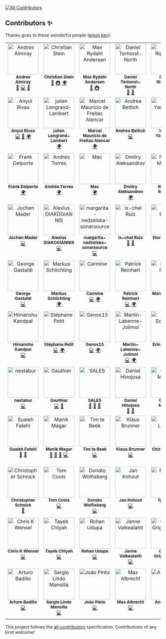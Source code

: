 
<!-- ALL-CONTRIBUTORS-BADGE:START - Do not remove or modify this section -->
[![All Contributors](https://img.shields.io/badge/all_contributors-77-orange.svg?style=flat-square)](#contributors-)
<!-- ALL-CONTRIBUTORS-BADGE:END -->
## Contributors ✨

Thanks goes to these wonderful people ([emoji key](https://allcontributors.org/docs/en/emoji-key)):

<!-- ALL-CONTRIBUTORS-LIST:START - Do not remove or modify this section -->
<!-- prettier-ignore-start -->
<!-- markdownlint-disable -->
<table>
  <tbody>
    <tr>
      <td align="center" valign="top" width="14.28%"><a href="https://andresalmiray.com/"><img src="https://avatars.githubusercontent.com/u/13969?v=4?s=100" width="100px;" alt="Andres Almiray"/><br /><sub><b>Andres Almiray</b></sub></a><br /><a href="#ideas-aalmiray" title="Ideas, Planning, & Feedback">🤔</a> <a href="https://github.com/jreleaser/jreleaser/commits?author=aalmiray" title="Code">💻</a> <a href="#talk-aalmiray" title="Talks">📢</a></td>
      <td align="center" valign="top" width="14.28%"><a href="https://sormuras.github.io"><img src="https://avatars.githubusercontent.com/u/2319838?v=4?s=100" width="100px;" alt="Christian Stein"/><br /><sub><b>Christian Stein</b></sub></a><br /><a href="#ideas-sormuras" title="Ideas, Planning, & Feedback">🤔</a> <a href="#infra-sormuras" title="Infrastructure (Hosting, Build-Tools, etc)">🚇</a> <a href="#translation-sormuras" title="Translation">🌍</a></td>
      <td align="center" valign="top" width="14.28%"><a href="https://xam.dk"><img src="https://avatars.githubusercontent.com/u/54129?v=4?s=100" width="100px;" alt="Max Rydahl Andersen"/><br /><sub><b>Max Rydahl Andersen</b></sub></a><br /><a href="#ideas-maxandersen" title="Ideas, Planning, & Feedback">🤔</a> <a href="#infra-maxandersen" title="Infrastructure (Hosting, Build-Tools, etc)">🚇</a></td>
      <td align="center" valign="top" width="14.28%"><a href="http://dannorth.net"><img src="https://avatars.githubusercontent.com/u/3180?v=4?s=100" width="100px;" alt="Daniel Terhorst-North"/><br /><sub><b>Daniel Terhorst-North</b></sub></a><br /><a href="#ideas-tastapod" title="Ideas, Planning, & Feedback">🤔</a> <a href="https://github.com/jreleaser/jreleaser/commits?author=tastapod" title="Documentation">📖</a></td>
      <td align="center" valign="top" width="14.28%"><a href="https://drippinger.de/"><img src="https://avatars.githubusercontent.com/u/1452505?v=4?s=100" width="100px;" alt="Dennis Rippinger"/><br /><sub><b>Dennis Rippinger</b></sub></a><br /><a href="https://github.com/jreleaser/jreleaser/commits?author=DennisRippinger" title="Code">💻</a></td>
      <td align="center" valign="top" width="14.28%"><a href="https://www.linkedin.com/in/jruaux"><img src="https://avatars.githubusercontent.com/u/1628034?v=4?s=100" width="100px;" alt="Julien Ruaux"/><br /><sub><b>Julien Ruaux</b></sub></a><br /><a href="https://github.com/jreleaser/jreleaser/commits?author=jruaux" title="Code">💻</a></td>
      <td align="center" valign="top" width="14.28%"><a href="https://blog.bmarwell.de/"><img src="https://avatars.githubusercontent.com/u/1413391?v=4?s=100" width="100px;" alt="Benjamin Marwell"/><br /><sub><b>Benjamin Marwell</b></sub></a><br /><a href="https://github.com/jreleaser/jreleaser/commits?author=bmarwell" title="Code">💻</a> <a href="https://github.com/jreleaser/jreleaser/issues?q=author%3Abmarwell" title="Bug reports">🐛</a></td>
    </tr>
    <tr>
      <td align="center" valign="top" width="14.28%"><a href="https://ve.linkedin.com/in/anyulled"><img src="https://avatars.githubusercontent.com/u/100741?v=4?s=100" width="100px;" alt="Anyul Rivas"/><br /><sub><b>Anyul Rivas</b></sub></a><br /><a href="https://github.com/jreleaser/jreleaser/commits?author=anyulled" title="Code">💻</a> <a href="https://github.com/jreleaser/jreleaser/issues?q=author%3Aanyulled" title="Bug reports">🐛</a> <a href="#translation-anyulled" title="Translation">🌍</a></td>
      <td align="center" valign="top" width="14.28%"><a href="http://www.lengrand.fr/"><img src="https://avatars.githubusercontent.com/u/921666?v=4?s=100" width="100px;" alt="julien Lengrand-Lambert"/><br /><sub><b>julien Lengrand-Lambert</b></sub></a><br /><a href="#translation-jlengrand" title="Translation">🌍</a></td>
      <td align="center" valign="top" width="14.28%"><a href="http://twitter.com/marcelmfa"><img src="https://avatars.githubusercontent.com/u/1922887?v=4?s=100" width="100px;" alt="Marcel Maurício de Freitas Alencar"/><br /><sub><b>Marcel Maurício de Freitas Alencar</b></sub></a><br /><a href="#translation-marcelmfa" title="Translation">🌍</a></td>
      <td align="center" valign="top" width="14.28%"><a href="http://www.andreabettich.me"><img src="https://avatars.githubusercontent.com/u/1693858?v=4?s=100" width="100px;" alt="Andrea Bettich"/><br /><sub><b>Andrea Bettich</b></sub></a><br /><a href="https://github.com/jreleaser/jreleaser/commits?author=andreabettich" title="Code">💻</a></td>
      <td align="center" valign="top" width="14.28%"><a href="https://twitter.com/yusuke"><img src="https://avatars.githubusercontent.com/u/74894?v=4?s=100" width="100px;" alt="Yusuke Yamamoto"/><br /><sub><b>Yusuke Yamamoto</b></sub></a><br /><a href="#translation-yusuke" title="Translation">🌍</a></td>
      <td align="center" valign="top" width="14.28%"><a href="https://github.com/scordio"><img src="https://avatars.githubusercontent.com/u/26772046?v=4?s=100" width="100px;" alt="Stefano Cordio"/><br /><sub><b>Stefano Cordio</b></sub></a><br /><a href="#translation-scordio" title="Translation">🌍</a></td>
      <td align="center" valign="top" width="14.28%"><a href="https://rnayabed.github.io/"><img src="https://avatars.githubusercontent.com/u/25760501?v=4?s=100" width="100px;" alt="Debayan Sutradhar"/><br /><sub><b>Debayan Sutradhar</b></sub></a><br /><a href="#translation-rnayabed" title="Translation">🌍</a></td>
    </tr>
    <tr>
      <td align="center" valign="top" width="14.28%"><a href="https://www.webtechie.be"><img src="https://avatars.githubusercontent.com/u/1415873?v=4?s=100" width="100px;" alt="Frank Delporte"/><br /><sub><b>Frank Delporte</b></sub></a><br /><a href="#translation-FDelporte" title="Translation">🌍</a></td>
      <td align="center" valign="top" width="14.28%"><a href="http://atorr.es"><img src="https://avatars.githubusercontent.com/u/674902?v=4?s=100" width="100px;" alt="Andrés Torres"/><br /><sub><b>Andrés Torres</b></sub></a><br /><a href="#translation-torrespro" title="Translation">🌍</a></td>
      <td align="center" valign="top" width="14.28%"><a href="http://m.3wa.com"><img src="https://avatars.githubusercontent.com/u/68015?v=4?s=100" width="100px;" alt="Mac"/><br /><sub><b>Mac</b></sub></a><br /><a href="#translation-wmacgyver" title="Translation">🌍</a></td>
      <td align="center" valign="top" width="14.28%"><a href="http://www.dmitryalexandrov.net"><img src="https://avatars.githubusercontent.com/u/2016949?v=4?s=100" width="100px;" alt="Dmitry Aleksandrov"/><br /><sub><b>Dmitry Aleksandrov</b></sub></a><br /><a href="#translation-dalexandrov" title="Translation">🌍</a></td>
      <td align="center" valign="top" width="14.28%"><a href="https://maarten.mulders.it/"><img src="https://avatars.githubusercontent.com/u/430114?v=4?s=100" width="100px;" alt="Maarten Mulders"/><br /><sub><b>Maarten Mulders</b></sub></a><br /><a href="https://github.com/jreleaser/jreleaser/commits?author=mthmulders" title="Code">💻</a> <a href="https://github.com/jreleaser/jreleaser/issues?q=author%3Amthmulders" title="Bug reports">🐛</a></td>
      <td align="center" valign="top" width="14.28%"><a href="http://michael-simons.eu"><img src="https://avatars.githubusercontent.com/u/526383?v=4?s=100" width="100px;" alt="Michael Simons"/><br /><sub><b>Michael Simons</b></sub></a><br /><a href="https://github.com/jreleaser/jreleaser/issues?q=author%3Amichael-simons" title="Bug reports">🐛</a> <a href="#userTesting-michael-simons" title="User Testing">📓</a></td>
      <td align="center" valign="top" width="14.28%"><a href="https://shblue21.github.io/"><img src="https://avatars.githubusercontent.com/u/25363091?v=4?s=100" width="100px;" alt="shblue21"/><br /><sub><b>shblue21</b></sub></a><br /><a href="#translation-shblue21" title="Translation">🌍</a> <a href="https://github.com/jreleaser/jreleaser/commits?author=shblue21" title="Code">💻</a></td>
    </tr>
    <tr>
      <td align="center" valign="top" width="14.28%"><a href="http://codepitbull.de"><img src="https://avatars.githubusercontent.com/u/1409931?v=4?s=100" width="100px;" alt="Jochen Mader"/><br /><sub><b>Jochen Mader</b></sub></a><br /><a href="https://github.com/jreleaser/jreleaser/commits?author=codepitbull" title="Code">💻</a></td>
      <td align="center" valign="top" width="14.28%"><a href="http://www.jee.gr"><img src="https://avatars.githubusercontent.com/u/20904915?v=4?s=100" width="100px;" alt="Alexius DIAKOGIANNIS"/><br /><sub><b>Alexius DIAKOGIANNIS</b></sub></a><br /><a href="https://github.com/jreleaser/jreleaser/commits?author=diakogiannis" title="Code">💻</a></td>
      <td align="center" valign="top" width="14.28%"><a href="https://github.com/margarita-nedzelska-sonarsource"><img src="https://avatars.githubusercontent.com/u/70522623?v=4?s=100" width="100px;" alt="margarita-nedzelska-sonarsource"/><br /><sub><b>margarita-nedzelska-sonarsource</b></sub></a><br /><a href="https://github.com/jreleaser/jreleaser/commits?author=margarita-nedzelska-sonarsource" title="Code">💻</a></td>
      <td align="center" valign="top" width="14.28%"><a href="https://github.com/ixchelruiz"><img src="https://avatars.githubusercontent.com/u/1284934?v=4?s=100" width="100px;" alt="Ix-chel Ruiz"/><br /><sub><b>Ix-chel Ruiz</b></sub></a><br /><a href="#ideas-ixchelruiz" title="Ideas, Planning, & Feedback">🤔</a> <a href="#talk-ixchelruiz" title="Talks">📢</a></td>
      <td align="center" valign="top" width="14.28%"><a href="https://fbiville.github.io"><img src="https://avatars.githubusercontent.com/u/445792?v=4?s=100" width="100px;" alt="Florent Biville"/><br /><sub><b>Florent Biville</b></sub></a><br /><a href="#ideas-fbiville" title="Ideas, Planning, & Feedback">🤔</a></td>
      <td align="center" valign="top" width="14.28%"><a href="https://lesincroyableslivres.fr/"><img src="https://avatars.githubusercontent.com/u/1279749?v=4?s=100" width="100px;" alt="Guillaume Smet"/><br /><sub><b>Guillaume Smet</b></sub></a><br /><a href="https://github.com/jreleaser/jreleaser/commits?author=gsmet" title="Code">💻</a> <a href="https://github.com/jreleaser/jreleaser/issues?q=author%3Agsmet" title="Bug reports">🐛</a></td>
      <td align="center" valign="top" width="14.28%"><a href="https://github.com/aidenzzz"><img src="https://avatars.githubusercontent.com/u/8568425?v=4?s=100" width="100px;" alt="Aiden Turner"/><br /><sub><b>Aiden Turner</b></sub></a><br /><a href="https://github.com/jreleaser/jreleaser/commits?author=aidenzzz" title="Code">💻</a></td>
    </tr>
    <tr>
      <td align="center" valign="top" width="14.28%"><a href="http://gastaldi.wordpress.com"><img src="https://avatars.githubusercontent.com/u/54133?v=4?s=100" width="100px;" alt="George Gastaldi"/><br /><sub><b>George Gastaldi</b></sub></a><br /><a href="https://github.com/jreleaser/jreleaser/commits?author=gastaldi" title="Code">💻</a></td>
      <td align="center" valign="top" width="14.28%"><a href="http://www.mynethome.de"><img src="https://avatars.githubusercontent.com/u/37251?v=4?s=100" width="100px;" alt="Markus Schlichting"/><br /><sub><b>Markus Schlichting</b></sub></a><br /><a href="#translation-madmas" title="Translation">🌍</a></td>
      <td align="center" valign="top" width="14.28%"><a href="https://github.com/TCarmine"><img src="https://avatars.githubusercontent.com/u/13622527?v=4?s=100" width="100px;" alt="Carmine"/><br /><sub><b>Carmine</b></sub></a><br /><a href="https://github.com/jreleaser/jreleaser/commits?author=TCarmine" title="Code">💻</a> <a href="#translation-TCarmine" title="Translation">🌍</a></td>
      <td align="center" valign="top" width="14.28%"><a href="https://www.reini.net"><img src="https://avatars.githubusercontent.com/u/4694567?v=4?s=100" width="100px;" alt="Patrick Reinhart"/><br /><sub><b>Patrick Reinhart</b></sub></a><br /><a href="https://github.com/jreleaser/jreleaser/commits?author=reinhapa" title="Code">💻</a> <a href="#translation-reinhapa" title="Translation">🌍</a></td>
      <td align="center" valign="top" width="14.28%"><a href="https://fihlon.swiss/"><img src="https://avatars.githubusercontent.com/u/1254039?v=4?s=100" width="100px;" alt="Marcus Fihlon"/><br /><sub><b>Marcus Fihlon</b></sub></a><br /><a href="https://github.com/jreleaser/jreleaser/commits?author=McPringle" title="Code">💻</a></td>
      <td align="center" valign="top" width="14.28%"><a href="https://github.com/Sironheart"><img src="https://avatars.githubusercontent.com/u/13799656?v=4?s=100" width="100px;" alt="Steffen Beisenherz"/><br /><sub><b>Steffen Beisenherz</b></sub></a><br /><a href="https://github.com/jreleaser/jreleaser/commits?author=Sironheart" title="Code">💻</a></td>
      <td align="center" valign="top" width="14.28%"><a href="https://github.com/roulpriya"><img src="https://avatars.githubusercontent.com/u/75459506?v=4?s=100" width="100px;" alt="Priyambada Roul"/><br /><sub><b>Priyambada Roul</b></sub></a><br /><a href="https://github.com/jreleaser/jreleaser/commits?author=roulpriya" title="Code">💻</a></td>
    </tr>
    <tr>
      <td align="center" valign="top" width="14.28%"><a href="https://github.com/himanshukandpal-28"><img src="https://avatars.githubusercontent.com/u/110757485?v=4?s=100" width="100px;" alt="Himanshu Kandpal"/><br /><sub><b>Himanshu Kandpal</b></sub></a><br /><a href="https://github.com/jreleaser/jreleaser/commits?author=himanshukandpal-28" title="Code">💻</a></td>
      <td align="center" valign="top" width="14.28%"><a href="https://github.com/s-petit"><img src="https://avatars.githubusercontent.com/u/6479783?v=4?s=100" width="100px;" alt="Stéphane Petit"/><br /><sub><b>Stéphane Petit</b></sub></a><br /><a href="https://github.com/jreleaser/jreleaser/commits?author=s-petit" title="Code">💻</a> <a href="#translation-s-petit" title="Translation">🌍</a></td>
      <td align="center" valign="top" width="14.28%"><a href="https://github.com/Genos15"><img src="https://avatars.githubusercontent.com/u/47024769?v=4?s=100" width="100px;" alt="Genos15"/><br /><sub><b>Genos15</b></sub></a><br /><a href="https://github.com/jreleaser/jreleaser/commits?author=Genos15" title="Code">💻</a> <a href="#translation-Genos15" title="Translation">🌍</a></td>
      <td align="center" valign="top" width="14.28%"><a href="https://github.com/Martin-Labenne-Jolimoi"><img src="https://avatars.githubusercontent.com/u/113339619?v=4?s=100" width="100px;" alt="Martin-Labenne-Jolimoi"/><br /><sub><b>Martin-Labenne-Jolimoi</b></sub></a><br /><a href="https://github.com/jreleaser/jreleaser/commits?author=Martin-Labenne-Jolimoi" title="Code">💻</a> <a href="#translation-Martin-Labenne-Jolimoi" title="Translation">🌍</a></td>
      <td align="center" valign="top" width="14.28%"><a href="https://www.ebullient.dev"><img src="https://avatars.githubusercontent.com/u/808713?v=4?s=100" width="100px;" alt="Erin Schnabel"/><br /><sub><b>Erin Schnabel</b></sub></a><br /><a href="#ideas-ebullient" title="Ideas, Planning, & Feedback">🤔</a> <a href="https://github.com/jreleaser/jreleaser/issues?q=author%3Aebullient" title="Bug reports">🐛</a></td>
      <td align="center" valign="top" width="14.28%"><a href="https://blog.bdemers.io"><img src="https://avatars.githubusercontent.com/u/99954?v=4?s=100" width="100px;" alt="Brian Demers"/><br /><sub><b>Brian Demers</b></sub></a><br /><a href="https://github.com/jreleaser/jreleaser/commits?author=bdemers" title="Code">💻</a></td>
      <td align="center" valign="top" width="14.28%"><a href="https://github.com/gema1405"><img src="https://avatars.githubusercontent.com/u/6089609?v=4?s=100" width="100px;" alt="gema1405"/><br /><sub><b>gema1405</b></sub></a><br /><a href="https://github.com/jreleaser/jreleaser/commits?author=gema1405" title="Code">💻</a></td>
    </tr>
    <tr>
      <td align="center" valign="top" width="14.28%"><a href="https://github.com/nestabur"><img src="https://avatars.githubusercontent.com/u/6052881?v=4?s=100" width="100px;" alt="nestabur"/><br /><sub><b>nestabur</b></sub></a><br /><a href="https://github.com/jreleaser/jreleaser/commits?author=nestabur" title="Code">💻</a></td>
      <td align="center" valign="top" width="14.28%"><a href="https://github.com/gotson"><img src="https://avatars.githubusercontent.com/u/2139133?v=4?s=100" width="100px;" alt="Gauthier"/><br /><sub><b>Gauthier</b></sub></a><br /><a href="https://github.com/jreleaser/jreleaser/commits?author=gotson" title="Code">💻</a> <a href="https://github.com/jreleaser/jreleaser/issues?q=author%3Agotson" title="Bug reports">🐛</a></td>
      <td align="center" valign="top" width="14.28%"><a href="https://www.linkedin.com/in/adrien-sales/"><img src="https://avatars.githubusercontent.com/u/5235127?v=4?s=100" width="100px;" alt="SALES"/><br /><sub><b>SALES</b></sub></a><br /><a href="#ideas-adriens" title="Ideas, Planning, & Feedback">🤔</a> <a href="#promotion-adriens" title="Promotion">📣</a> <a href="#userTesting-adriens" title="User Testing">📓</a></td>
      <td align="center" valign="top" width="14.28%"><a href="http://www.evolutionnext.com"><img src="https://avatars.githubusercontent.com/u/410757?v=4?s=100" width="100px;" alt="Daniel Hinojosa"/><br /><sub><b>Daniel Hinojosa</b></sub></a><br /><a href="#talk-dhinojosa" title="Talks">📢</a> <a href="#promotion-dhinojosa" title="Promotion">📣</a></td>
      <td align="center" valign="top" width="14.28%"><a href="https://www.morling.dev/"><img src="https://avatars.githubusercontent.com/u/28612?v=4?s=100" width="100px;" alt="Gunnar Morling"/><br /><sub><b>Gunnar Morling</b></sub></a><br /><a href="https://github.com/jreleaser/jreleaser/issues?q=author%3Agunnarmorling" title="Bug reports">🐛</a> <a href="#userTesting-gunnarmorling" title="User Testing">📓</a></td>
      <td align="center" valign="top" width="14.28%"><a href="http://www.dlsc.com"><img src="https://avatars.githubusercontent.com/u/9534301?v=4?s=100" width="100px;" alt="Dirk Lemmermann"/><br /><sub><b>Dirk Lemmermann</b></sub></a><br /><a href="#userTesting-dlemmermann" title="User Testing">📓</a></td>
      <td align="center" valign="top" width="14.28%"><a href="https://github.com/loiclefevre"><img src="https://avatars.githubusercontent.com/u/21245376?v=4?s=100" width="100px;" alt="Loïc LEFEVRE"/><br /><sub><b>Loïc LEFEVRE</b></sub></a><br /><a href="https://github.com/jreleaser/jreleaser/issues?q=author%3Aloiclefevre" title="Bug reports">🐛</a> <a href="#userTesting-loiclefevre" title="User Testing">📓</a></td>
    </tr>
    <tr>
      <td align="center" valign="top" width="14.28%"><a href="https://www.linkedin.com/in/sualeh/"><img src="https://avatars.githubusercontent.com/u/36505153?v=4?s=100" width="100px;" alt="Sualeh Fatehi"/><br /><sub><b>Sualeh Fatehi</b></sub></a><br /><a href="#ideas-sualeh" title="Ideas, Planning, & Feedback">🤔</a> <a href="#userTesting-sualeh" title="User Testing">📓</a></td>
      <td align="center" valign="top" width="14.28%"><a href="https://manik.magar.me"><img src="https://avatars.githubusercontent.com/u/877286?v=4?s=100" width="100px;" alt="Manik Magar"/><br /><sub><b>Manik Magar</b></sub></a><br /><a href="https://github.com/jreleaser/jreleaser/issues?q=author%3Amanikmagar" title="Bug reports">🐛</a> <a href="#userTesting-manikmagar" title="User Testing">📓</a> <a href="#promotion-manikmagar" title="Promotion">📣</a> <a href="https://github.com/jreleaser/jreleaser/commits?author=manikmagar" title="Code">💻</a></td>
      <td align="center" valign="top" width="14.28%"><a href="https://www.linkedin.com/in/timtebeek/"><img src="https://avatars.githubusercontent.com/u/1027334?v=4?s=100" width="100px;" alt="Tim te Beek"/><br /><sub><b>Tim te Beek</b></sub></a><br /><a href="https://github.com/jreleaser/jreleaser/commits?author=timtebeek" title="Code">💻</a></td>
      <td align="center" valign="top" width="14.28%"><a href="https://github.com/klausbrunner"><img src="https://avatars.githubusercontent.com/u/1649633?v=4?s=100" width="100px;" alt="Klaus Brunner"/><br /><sub><b>Klaus Brunner</b></sub></a><br /><a href="https://github.com/jreleaser/jreleaser/commits?author=klausbrunner" title="Code">💻</a></td>
      <td align="center" valign="top" width="14.28%"><a href="https://github.com/chiraqL"><img src="https://avatars.githubusercontent.com/u/71121515?v=4?s=100" width="100px;" alt="Chirag Lamsal"/><br /><sub><b>Chirag Lamsal</b></sub></a><br /><a href="https://github.com/jreleaser/jreleaser/commits?author=chiraqL" title="Code">💻</a></td>
      <td align="center" valign="top" width="14.28%"><a href="https://github.com/SimonVerhoeven"><img src="https://avatars.githubusercontent.com/u/5849845?v=4?s=100" width="100px;" alt="Simon Verhoeven"/><br /><sub><b>Simon Verhoeven</b></sub></a><br /><a href="https://github.com/jreleaser/jreleaser/commits?author=SimonVerhoeven" title="Code">💻</a></td>
      <td align="center" valign="top" width="14.28%"><a href="https://www.linkedin.com/in/ge0ffrey/"><img src="https://avatars.githubusercontent.com/u/176880?v=4?s=100" width="100px;" alt="Geoffrey De Smet"/><br /><sub><b>Geoffrey De Smet</b></sub></a><br /><a href="https://github.com/jreleaser/jreleaser/issues?q=author%3Age0ffrey" title="Bug reports">🐛</a></td>
    </tr>
    <tr>
      <td align="center" valign="top" width="14.28%"><a href="https://github.com/crschnick"><img src="https://avatars.githubusercontent.com/u/72509152?v=4?s=100" width="100px;" alt="Christopher Schnick"/><br /><sub><b>Christopher Schnick</b></sub></a><br /><a href="https://github.com/jreleaser/jreleaser/issues?q=author%3Acrschnick" title="Bug reports">🐛</a></td>
      <td align="center" valign="top" width="14.28%"><a href="https://www.tomcools.be/"><img src="https://avatars.githubusercontent.com/u/11362563?v=4?s=100" width="100px;" alt="Tom Cools"/><br /><sub><b>Tom Cools</b></sub></a><br /><a href="https://github.com/jreleaser/jreleaser/commits?author=TomCools" title="Code">💻</a></td>
      <td align="center" valign="top" width="14.28%"><a href="https://wolfisberg.dev"><img src="https://avatars.githubusercontent.com/u/20863779?v=4?s=100" width="100px;" alt="Donato Wolfisberg"/><br /><sub><b>Donato Wolfisberg</b></sub></a><br /><a href="https://github.com/jreleaser/jreleaser/commits?author=SirCremefresh" title="Code">💻</a></td>
      <td align="center" valign="top" width="14.28%"><a href="https://github.com/jankohout95"><img src="https://avatars.githubusercontent.com/u/100849407?v=4?s=100" width="100px;" alt="Jan Kohout"/><br /><sub><b>Jan Kohout</b></sub></a><br /><a href="https://github.com/jreleaser/jreleaser/commits?author=jankohout95" title="Code">💻</a></td>
      <td align="center" valign="top" width="14.28%"><a href="https://github.com/fgaignat"><img src="https://avatars.githubusercontent.com/u/23083528?v=4?s=100" width="100px;" alt="fgaignat"/><br /><sub><b>fgaignat</b></sub></a><br /><a href="https://github.com/jreleaser/jreleaser/commits?author=fgaignat" title="Code">💻</a></td>
      <td align="center" valign="top" width="14.28%"><a href="https://wolfgang-jung.net"><img src="https://avatars.githubusercontent.com/u/4459943?v=4?s=100" width="100px;" alt="Wolfgang Jung"/><br /><sub><b>Wolfgang Jung</b></sub></a><br /><a href="https://github.com/jreleaser/jreleaser/commits?author=elektro-wolle" title="Code">💻</a></td>
      <td align="center" valign="top" width="14.28%"><a href="https://github.com/dchasanidis"><img src="https://avatars.githubusercontent.com/u/22273978?v=4?s=100" width="100px;" alt="Dimitris Chasanidis"/><br /><sub><b>Dimitris Chasanidis</b></sub></a><br /><a href="https://github.com/jreleaser/jreleaser/commits?author=dchasanidis" title="Code">💻</a></td>
    </tr>
    <tr>
      <td align="center" valign="top" width="14.28%"><a href="http://chris.wensel.net"><img src="https://avatars.githubusercontent.com/u/24684?v=4?s=100" width="100px;" alt="Chris K Wensel"/><br /><sub><b>Chris K Wensel</b></sub></a><br /><a href="https://github.com/jreleaser/jreleaser/commits?author=cwensel" title="Code">💻</a></td>
      <td align="center" valign="top" width="14.28%"><a href="https://github.com/tchlyah"><img src="https://avatars.githubusercontent.com/u/3661112?v=4?s=100" width="100px;" alt="Tayeb Chlyah"/><br /><sub><b>Tayeb Chlyah</b></sub></a><br /><a href="https://github.com/jreleaser/jreleaser/commits?author=tchlyah" title="Code">💻</a></td>
      <td align="center" valign="top" width="14.28%"><a href="https://github.com/lab596"><img src="https://avatars.githubusercontent.com/u/86579136?v=4?s=100" width="100px;" alt="Rohan Udupa"/><br /><sub><b>Rohan Udupa</b></sub></a><br /><a href="https://github.com/jreleaser/jreleaser/commits?author=lab596" title="Code">💻</a></td>
      <td align="center" valign="top" width="14.28%"><a href="https://github.com/jvalkeal"><img src="https://avatars.githubusercontent.com/u/50398?v=4?s=100" width="100px;" alt="Janne Valkealahti"/><br /><sub><b>Janne Valkealahti</b></sub></a><br /><a href="https://github.com/jreleaser/jreleaser/commits?author=jvalkeal" title="Code">💻</a></td>
      <td align="center" valign="top" width="14.28%"><a href="https://grigala.github.io"><img src="https://avatars.githubusercontent.com/u/2084794?v=4?s=100" width="100px;" alt="George Grigalashvili"/><br /><sub><b>George Grigalashvili</b></sub></a><br /><a href="https://github.com/jreleaser/jreleaser/commits?author=grigala" title="Code">💻</a></td>
      <td align="center" valign="top" width="14.28%"><a href="https://seakayone.github.io"><img src="https://avatars.githubusercontent.com/u/207285?v=4?s=100" width="100px;" alt="Christian Kleinbölting"/><br /><sub><b>Christian Kleinbölting</b></sub></a><br /><a href="https://github.com/jreleaser/jreleaser/commits?author=seakayone" title="Code">💻</a></td>
      <td align="center" valign="top" width="14.28%"><a href="https://github.com/ky0n"><img src="https://avatars.githubusercontent.com/u/30866028?v=4?s=100" width="100px;" alt="Hendrik"/><br /><sub><b>Hendrik</b></sub></a><br /><a href="https://github.com/jreleaser/jreleaser/commits?author=ky0n" title="Code">💻</a></td>
    </tr>
    <tr>
      <td align="center" valign="top" width="14.28%"><a href="https://github.com/rtbad"><img src="https://avatars.githubusercontent.com/u/89932745?v=4?s=100" width="100px;" alt="Arturo Badillo"/><br /><sub><b>Arturo Badillo</b></sub></a><br /><a href="https://github.com/jreleaser/jreleaser/commits?author=rtbad" title="Code">💻</a></td>
      <td align="center" valign="top" width="14.28%"><a href="https://binary-sequence.github.io/"><img src="https://avatars.githubusercontent.com/u/2727538?v=4?s=100" width="100px;" alt="Sergio Lindo Mansilla"/><br /><sub><b>Sergio Lindo Mansilla</b></sub></a><br /><a href="https://github.com/jreleaser/jreleaser/commits?author=binary-sequence" title="Code">💻</a></td>
      <td align="center" valign="top" width="14.28%"><a href="https://www.linkedin.com/in/joaolmpinto/"><img src="https://avatars.githubusercontent.com/u/1143125?v=4?s=100" width="100px;" alt="João Pinto"/><br /><sub><b>João Pinto</b></sub></a><br /><a href="https://github.com/jreleaser/jreleaser/commits?author=joaompinto" title="Code">💻</a></td>
      <td align="center" valign="top" width="14.28%"><a href="http://178.is"><img src="https://avatars.githubusercontent.com/u/134942?v=4?s=100" width="100px;" alt="Max Albrecht"/><br /><sub><b>Max Albrecht</b></sub></a><br /><a href="https://github.com/jreleaser/jreleaser/commits?author=eins78" title="Code">💻</a></td>
      <td align="center" valign="top" width="14.28%"><a href="https://github.com/AndriiEagle"><img src="https://avatars.githubusercontent.com/u/135613064?v=4?s=100" width="100px;" alt="AndriiEagle"/><br /><sub><b>AndriiEagle</b></sub></a><br /><a href="https://github.com/jreleaser/jreleaser/commits?author=AndriiEagle" title="Code">💻</a></td>
      <td align="center" valign="top" width="14.28%"><a href="https://twitter.com/lagergren"><img src="https://avatars.githubusercontent.com/u/1062473?v=4?s=100" width="100px;" alt="Marcus Lagergren"/><br /><sub><b>Marcus Lagergren</b></sub></a><br /><a href="https://github.com/jreleaser/jreleaser/commits?author=lagergren" title="Code">💻</a></td>
      <td align="center" valign="top" width="14.28%"><a href="https://felipezorzo.com.br"><img src="https://avatars.githubusercontent.com/u/13829?v=4?s=100" width="100px;" alt="Felipe Zorzo"/><br /><sub><b>Felipe Zorzo</b></sub></a><br /><a href="https://github.com/jreleaser/jreleaser/commits?author=felipebz" title="Code">💻</a></td>
    </tr>
  </tbody>
</table>

<!-- markdownlint-restore -->
<!-- prettier-ignore-end -->

<!-- ALL-CONTRIBUTORS-LIST:END -->

This project follows the [all-contributors](https://github.com/all-contributors/all-contributors) specification. Contributions of any kind welcome!
